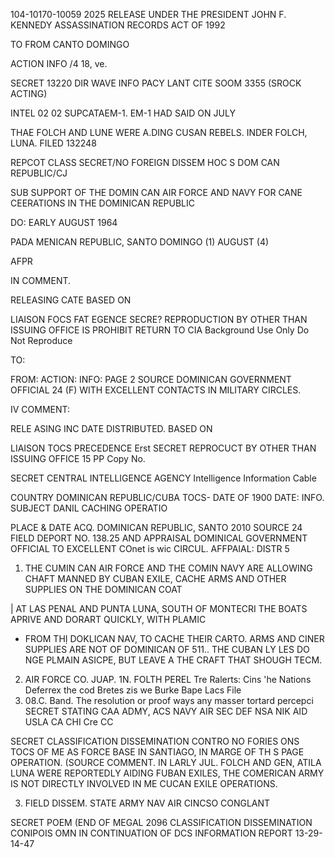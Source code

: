 104-10170-10059 2025 RELEASE UNDER THE PRESIDENT JOHN F. KENNEDY ASSASSINATION RECORDS ACT OF 1992

TO
FROM CANTO DOMINGO

ACTION
INFO
/4 18, ve.

SECRET 13220
DIR WAVE INFO PACY LANT CITE SOOM 3355 (SROCK ACTING)

INTEL 02 02
SUPCATAEM-1. EM-1 HAD SAID ON JULY

THAE FOLCH AND LUNE WERE A.DING CUSAN REBELS.
INDER FOLCH, LUNA. FILED 132248

REPCOT CLASS SECRET/NO FOREIGN DISSEM HOC S
DOM CAN REPUBLIC/CJ

SUB SUPPORT OF THE DOMIN CAN AIR FORCE AND NAVY FOR CANE CEERATIONS
IN THE DOMINICAN REPUBLIC

DO: EARLY AUGUST 1964

PADA MENICAN REPUBLIC, SANTO DOMINGO (1) AUGUST (4)

AFPR

IN COMMENT.

RELEASING
CATE BASED ON

LIAISON
FOCS FAT EGENCE
SECRE?
REPRODUCTION BY OTHER THAN ISSUING OFFICE IS PROHIBIT RETURN TO CIA
Background Use Only
Do Not Reproduce

TO:

FROM:
ACTION:
INFO: PAGE 2
SOURCE DOMINICAN GOVERNMENT OFFICIAL 24
(F) WITH EXCELLENT CONTACTS IN MILITARY CIRCLES.

IV COMMENT:

RELE ASING INC DATE DISTRIBUTED. BASED ON

LIAISON
TOCS
PRECEDENCE
Erst
SECRET
REPROCUCT BY OTHER THAN ISSUING OFFICE 15 PP Copy No.

SECRET
CENTRAL INTELLIGENCE AGENCY
Intelligence Information Cable

COUNTRY DOMINICAN REPUBLIC/CUBA TOCS-
DATE OF 1900 DATE:
INFO.
SUBJECT
DANIL CACHING OPERATIO

PLACE & DATE ACQ. DOMINICAN REPUBLIC, SANTO 2010
SOURCE 24 FIELD DEPORT NO. 138.25
AND
APPRAISAL DOMINICAL GOVERNMENT OFFICIAL TO EXCELLENT COnet is wic
CIRCUL.
AFFPAIAL: DISTR
5

1. THE CUMIN CAN AIR FORCE AND THE COMIN
NAVY ARE ALLOWING CHAFT MANNED BY CUBAN EXILE,
CACHE ARMS AND OTHER SUPPLIES ON THE DOMINICAN COAT

| AT LAS PENAL AND PUNTA LUNA, SOUTH OF MONTECRI
THE BOATS APRIVE AND DORART QUICKLY, WITH PLAMIC

* FROM THỊ DOKLICAN NAV, TO CACHE THEIR CARTO.
ARMS AND CINER SUPPLIES ARE NOT OF DOMINICAN OF 511..
THE CUBAN LY LES DO NGE PLMAIN ASICPE, BUT LEAVE A
THE CRAFT THAT SHOUGH TECM.

2. AIR FORCE CO. JUAP. 1N. FOLTH PEREL
Tre Ralerts: Cins 'he Nations Deferrex the cod Bretes zis we Burke Bape Lacs File
18. 08.C. Band. The resolution or proof ways
any masser tortard percepci
SECRET
STATING CAA ADMY, ACS NAVY AIR SEC DEF NSA NIK AID USLA CA CHI Cre CC

SECRET
CLASSIFICATION DISSEMINATION CONTRO
NO FORIES ONS TOCS
OF ME AS FORCE BASE IN SANTIAGO, IN MARGE OF TH S PAGE
OPERATION. (SOURCE COMMENT. IN LARLY JUL. FOLCH AND
GEN, ATILA LUNA WERE REPORTEDLY AIDING FUBAN EXILES,
THE COMERICAN ARMY IS NOT DIRECTLY INVOLVED IN ME CUCAN
EXILE OPERATIONS.

3. FIELD DISSEM. STATE ARMY NAV AIR CINCSO CONGLANT

SECRET
POEM (END OF MEGAL
2096 CLASSIFICATION DISSEMINATION CONIPOIS OMN IN
CONTINUATION OF DCS INFORMATION REPORT 13-29-14-47
